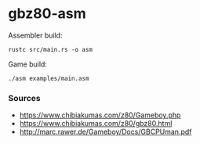 # gbz80-asm

Assembler build:
```
rustc src/main.rs -o asm
```

Game build:
```
./asm examples/main.asm
```

### Sources

- https://www.chibiakumas.com/z80/Gameboy.php
- https://www.chibiakumas.com/z80/gbz80.html
- http://marc.rawer.de/Gameboy/Docs/GBCPUman.pdf


